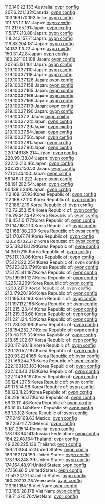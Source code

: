 110.140.22.133:Australia: [ovpn config](vpn/110_140_22_133.ovpn)  
207.6.221.132:Canada: [ovpn config](vpn/207_6_221_132.ovpn)  
103.169.170.192:India: [ovpn config](vpn/103_169_170_192.ovpn)  
101.53.111.181:Japan: [ovpn config](vpn/101_53_111_181.ovpn)  
111.217.65.191:Japan: [ovpn config](vpn/111_217_65_191.ovpn)  
115.177.210.88:Japan: [ovpn config](vpn/115_177_210_88.ovpn)  
118.243.157.71:Japan: [ovpn config](vpn/118_243_157_71.ovpn)  
119.83.204.181:Japan: [ovpn config](vpn/119_83_204_181.ovpn)  
14.132.113.22:Japan: [ovpn config](vpn/14_132_113_22.ovpn)  
150.31.42.8:Japan: [ovpn config](vpn/150_31_42_8.ovpn)  
180.221.101.108:Japan: [ovpn config](vpn/180_221_101_108.ovpn)  
207.65.131.101:Japan: [ovpn config](vpn/207_65_131_101.ovpn)  
219.100.37.110:Japan: [ovpn config](vpn/219_100_37_110.ovpn)  
219.100.37.118:Japan: [ovpn config](vpn/219_100_37_118.ovpn)  
219.100.37.126:Japan: [ovpn config](vpn/219_100_37_126.ovpn)  
219.100.37.158:Japan: [ovpn config](vpn/219_100_37_158.ovpn)  
219.100.37.165:Japan: [ovpn config](vpn/219_100_37_165.ovpn)  
219.100.37.166:Japan: [ovpn config](vpn/219_100_37_166.ovpn)  
219.100.37.169:Japan: [ovpn config](vpn/219_100_37_169.ovpn)  
219.100.37.179:Japan: [ovpn config](vpn/219_100_37_179.ovpn)  
219.100.37.190:Japan: [ovpn config](vpn/219_100_37_190.ovpn)  
219.100.37.2:Japan: [ovpn config](vpn/219_100_37_2.ovpn)  
219.100.37.24:Japan: [ovpn config](vpn/219_100_37_24.ovpn)  
219.100.37.29:Japan: [ovpn config](vpn/219_100_37_29.ovpn)  
219.100.37.54:Japan: [ovpn config](vpn/219_100_37_54.ovpn)  
219.100.37.56:Japan: [ovpn config](vpn/219_100_37_56.ovpn)  
219.100.37.81:Japan: [ovpn config](vpn/219_100_37_81.ovpn)  
219.100.37.90:Japan: [ovpn config](vpn/219_100_37_90.ovpn)  
220.146.185.214:Japan: [ovpn config](vpn/220_146_185_214.ovpn)  
220.99.138.84:Japan: [ovpn config](vpn/220_99_138_84.ovpn)  
222.12.210.46:Japan: [ovpn config](vpn/222_12_210_46.ovpn)  
222.227.156.53:Japan: [ovpn config](vpn/222_227_156_53.ovpn)  
27.141.44.100:Japan: [ovpn config](vpn/27_141_44_100.ovpn)  
58.146.71.222:Japan: [ovpn config](vpn/58_146_71_222.ovpn)  
58.191.202.54:Japan: [ovpn config](vpn/58_191_202_54.ovpn)  
60.138.8.249:Japan: [ovpn config](vpn/60_138_8_249.ovpn)  
112.168.167.93:Korea Republic of: [ovpn config](vpn/112_168_167_93.ovpn)  
112.168.32.110:Korea Republic of: [ovpn config](vpn/112_168_32_110.ovpn)  
112.186.12.19:Korea Republic of: [ovpn config](vpn/112_186_12_19.ovpn)  
112.72.253.154:Korea Republic of: [ovpn config](vpn/112_72_253_154.ovpn)  
116.39.247.243:Korea Republic of: [ovpn config](vpn/116_39_247_243.ovpn)  
118.45.110.177:Korea Republic of: [ovpn config](vpn/118_45_110_177.ovpn)  
121.147.98.210:Korea Republic of: [ovpn config](vpn/121_147_98_210.ovpn)  
121.168.188.200:Korea Republic of: [ovpn config](vpn/121_168_188_200.ovpn)  
121.170.67.74:Korea Republic of: [ovpn config](vpn/121_170_67_74.ovpn)  
123.215.182.212:Korea Republic of: [ovpn config](vpn/123_215_182_212.ovpn)  
125.138.213.129:Korea Republic of: [ovpn config](vpn/125_138_213_129.ovpn)  
14.36.9.215:Korea Republic of: [ovpn config](vpn/14_36_9_215.ovpn)  
175.117.30.86:Korea Republic of: [ovpn config](vpn/175_117_30_86.ovpn)  
175.121.122.254:Korea Republic of: [ovpn config](vpn/175_121_122_254.ovpn)  
175.123.120.179:Korea Republic of: [ovpn config](vpn/175_123_120_179.ovpn)  
175.125.141.187:Korea Republic of: [ovpn config](vpn/175_125_141_187.ovpn)  
175.199.151.127:Korea Republic of: [ovpn config](vpn/175_199_151_127.ovpn)  
1.225.19.209:Korea Republic of: [ovpn config](vpn/1_225_19_209.ovpn)  
1.238.2.170:Korea Republic of: [ovpn config](vpn/1_238_2_170.ovpn)  
210.179.20.196:Korea Republic of: [ovpn config](vpn/210_179_20_196.ovpn)  
211.195.33.190:Korea Republic of: [ovpn config](vpn/211_195_33_190.ovpn)  
211.197.132.188:Korea Republic of: [ovpn config](vpn/211_197_132_188.ovpn)  
211.215.123.44:Korea Republic of: [ovpn config](vpn/211_215_123_44.ovpn)  
211.219.133.68:Korea Republic of: [ovpn config](vpn/211_219_133_68.ovpn)  
211.221.124.43:Korea Republic of: [ovpn config](vpn/211_221_124_43.ovpn)  
211.230.33.190:Korea Republic of: [ovpn config](vpn/211_230_33_190.ovpn)  
218.154.252.77:Korea Republic of: [ovpn config](vpn/218_154_252_77.ovpn)  
218.48.135.33:Korea Republic of: [ovpn config](vpn/218_48_135_33.ovpn)  
218.55.202.67:Korea Republic of: [ovpn config](vpn/218_55_202_67.ovpn)  
220.117.160.18:Korea Republic of: [ovpn config](vpn/220_117_160_18.ovpn)  
220.120.52.187:Korea Republic of: [ovpn config](vpn/220_120_52_187.ovpn)  
220.93.224.165:Korea Republic of: [ovpn config](vpn/220_93_224_165.ovpn)  
221.165.244.75:Korea Republic of: [ovpn config](vpn/221_165_244_75.ovpn)  
222.100.183.183:Korea Republic of: [ovpn config](vpn/222_100_183_183.ovpn)  
222.104.43.213:Korea Republic of: [ovpn config](vpn/222_104_43_213.ovpn)  
222.114.36.197:Korea Republic of: [ovpn config](vpn/222_114_36_197.ovpn)  
39.124.237.5:Korea Republic of: [ovpn config](vpn/39_124_237_5.ovpn)  
49.175.74.98:Korea Republic of: [ovpn config](vpn/49_175_74_98.ovpn)  
58.123.11.23:Korea Republic of: [ovpn config](vpn/58_123_11_23.ovpn)  
58.229.195.17:Korea Republic of: [ovpn config](vpn/58_229_195_17.ovpn)  
59.13.111.43:Korea Republic of: [ovpn config](vpn/59_13_111_43.ovpn)  
59.19.64.140:Korea Republic of: [ovpn config](vpn/59_19_64_140.ovpn)  
59.1.3.102:Korea Republic of: [ovpn config](vpn/59_1_3_102.ovpn)  
177.249.168.63:Mexico: [ovpn config](vpn/177_249_168_63.ovpn)  
187.250.117.75:Mexico: [ovpn config](vpn/187_250_117_75.ovpn)  
5.181.235.14:Romania: [ovpn config](vpn/5_181_235_14.ovpn)  
178.163.94.141:Russian Federation: [ovpn config](vpn/178_163_94_141.ovpn)  
184.22.68.164:Thailand: [ovpn config](vpn/184_22_68_164.ovpn)  
49.228.225.136:Thailand: [ovpn config](vpn/49_228_225_136.ovpn)  
159.203.84.52:United States: [ovpn config](vpn/159_203_84_52.ovpn)  
163.182.174.159:United States: [ovpn config](vpn/163_182_174_159.ovpn)  
173.198.248.39:United States: [ovpn config](vpn/173_198_248_39.ovpn)  
174.164.48.91:United States: [ovpn config](vpn/174_164_48_91.ovpn)  
47.156.66.5:United States: [ovpn config](vpn/47_156_66_5.ovpn)  
71.59.237.215:United States: [ovpn config](vpn/71_59_237_215.ovpn)  
190.207.52.78:Venezuela: [ovpn config](vpn/190_207_52_78.ovpn)  
113.161.164.18:Viet Nam: [ovpn config](vpn/113_161_164_18.ovpn)  
113.166.128.178:Viet Nam: [ovpn config](vpn/113_166_128_178.ovpn)  
118.71.220.76:Viet Nam: [ovpn config](vpn/118_71_220_76.ovpn)  
